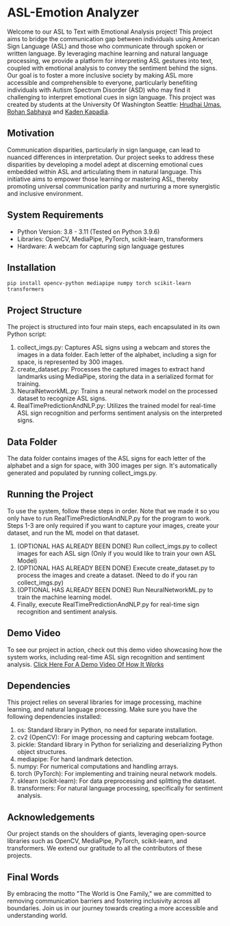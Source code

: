 # ASL-Emotion Analyzer

Welcome to our ASL to Text with Emotional Analysis project! This project aims to bridge the communication gap between individuals using American Sign Language (ASL) and those who communicate through spoken or written language. By leveraging machine learning and natural language processing, we provide a platform for interpreting ASL gestures into text, coupled with emotional analysis to convey the sentiment behind the signs. Our goal is to foster a more inclusive society by making ASL more accessible and comprehensible to everyone, particularly benefiting individuals with Autism Spectrum Disorder (ASD) who may find it challenging to interpret emotional cues in sign language. This project was created by students at the University Of Washington Seattle: [Hrudhai Umas](https://www.linkedin.com/in/hrudhai-umas/), [Rohan Sabhaya](https://www.linkedin.com/in/rohansabhaya/) and [Kaden Kapadia](https://www.linkedin.com/in/kadenkapadia/).


## Motivation
Communication disparities, particularly in sign language, can lead to nuanced differences in interpretation. Our project seeks to address these disparities by developing a model adept at discerning emotional cues embedded within ASL and articulating them in natural language. This initiative aims to empower those learning or mastering ASL, thereby promoting universal communication parity and nurturing a more synergistic and inclusive environment.

## System Requirements
* Python Version: 3.8 - 3.11 (Tested on Python 3.9.6)
* Libraries: OpenCV, MediaPipe, PyTorch, scikit-learn, transformers
* Hardware: A webcam for capturing sign language gestures

## Installation
`pip install opencv-python mediapipe numpy torch scikit-learn transformers`


## Project Structure
The project is structured into four main steps, each encapsulated in its own Python script:

1. collect_imgs.py: Captures ASL signs using a webcam and stores the images in a data folder. Each letter of the alphabet, including a sign for space, is represented by 300 images.
2. create_dataset.py: Processes the captured images to extract hand landmarks using MediaPipe, storing the data in a serialized format for training.
3. NeuralNetworkML.py: Trains a neural network model on the processed dataset to recognize ASL signs.
4. RealTimePredictionAndNLP.py: Utilizes the trained model for real-time ASL sign recognition and performs sentiment analysis on the interpreted signs.

## Data Folder
The data folder contains images of the ASL signs for each letter of the alphabet and a sign for space, with 300 images per sign. It's automatically generated and populated by running collect_imgs.py.

## Running the Project
To use the system, follow these steps in order. Note that we made it so you only have to run RealTimePredictionAndNLP.py for the program to work. Steps 1-3 are only required if you want to capture your images, create your dataset, and run the ML model on that dataset.

1. (OPTIONAL HAS ALREADY BEEN DONE) Run collect_imgs.py to collect images for each ASL sign (Only if you would like to train your own ASL Model)
2. (OPTIONAL HAS ALREADY BEEN DONE) Execute create_dataset.py to process the images and create a dataset. (Need to do if you ran collect_imgs.py)
3. (OPTIONAL HAS ALREADY BEEN DONE) Run NeuralNetworkML.py to train the machine learning model.
4. Finally, execute RealTimePredictionAndNLP.py for real-time sign recognition and sentiment analysis.

## Demo Video
To see our project in action, check out this demo video showcasing how the system works, including real-time ASL sign recognition and sentiment analysis. 
[Click Here For A Demo Video Of How It Works](https://drive.google.com/file/d/1RiwllgoBs61RuCR96shx9Km0sbDQLUYR/view?usp=sharing)

## Dependencies
This project relies on several libraries for image processing, machine learning, and natural language processing. Make sure you have the following dependencies installed:

1. os: Standard library in Python, no need for separate installation.
2. cv2 (OpenCV): For image processing and capturing webcam footage.
3. pickle: Standard library in Python for serializing and deserializing Python object structures.
4. mediapipe: For hand landmark detection.
5. numpy: For numerical computations and handling arrays.
6. torch (PyTorch): For implementing and training neural network models.
7. sklearn (scikit-learn): For data preprocessing and splitting the dataset.
8. transformers: For natural language processing, specifically for sentiment analysis.

## Acknowledgements
Our project stands on the shoulders of giants, leveraging open-source libraries such as OpenCV, MediaPipe, PyTorch, scikit-learn, and transformers. We extend our gratitude to all the contributors of these projects.

## Final Words
By embracing the motto "The World is One Family," we are committed to removing communication barriers and fostering inclusivity across all boundaries. Join us in our journey towards creating a more accessible and understanding world.
